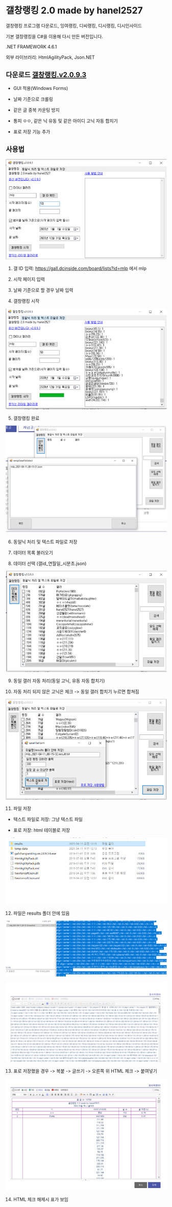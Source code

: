 # 갤창랭킹 2.0 made by hanel2527

갤창랭킹 프로그램 다운로드, 잉여랭킹, 디씨랭킹, 디시랭킹, 디시인사이드

기본 갤창랭킹을 C#을 이용해 다시 만든 버전입니다.

.NET FRAMEWORK 4.6.1

외부 라이브러리: HtmlAgilityPack, Json.NET


## 다운로드 [갤창랭킹.v2.0.9.3](https://github.com/hanel2527/dcinisde-crawler.ver.2/releases)

- GUI 적용(Windows Forms)

- 날짜 기준으로 크롤링

- 같은 글 중복 카운팅 방지

- 통피 ㅇㅇ, 같은 닉 유동 및 같은 아이디 고닉 자동 합치기

- 표로 저장 기능 추가

## 사용법

![use01.png](./img/use01.png)

1. 갤 ID 입력: https://gall.dcinside.com/board/lists?id=mlp 에서 mlp

2. 시작 페이지 입력

3. 날짜 기준으로 할 경우 날짜 입력

4. 갤창랭킹 시작

![use02.png](./img/use02.png)

5. 갤창랭킹 완료

![use03.png](./img/use03.png)

6. 동일닉 처리 및 텍스트 파일로 저장

7. 데이터 목록 불러오기

8. 데이터 선택 (갤id_연월일_시분초.json)

![use04.png](./img/use04.png)

9. 동일 갤러 자동 처리(동일 고닉, 유동 자동 합치기)

10. 자동 처리 되지 않은 고닉은 체크 -> 동일 갤러 합치기 누르면 합쳐짐

![use06.png](./img/use06.png)

11. 파일 저장

* 텍스트 파일로 저장: 그냥 텍스트 파일

* 표로 저장: html 테이블로 저장

![use07.png](./img/use07.png)

12. 파일은 results 폴더 안에 있음

![use08.png](./img/use08.png)

![use09.png](./img/use09.png)

13. 표로 저장했을 경우 -> 복붙 -> 글쓰기 -> 오른쪽 위 HTML 체크 -> 붙여넣기

![use10.png](./img/use10.png)

14. HTML 체크 해제시 표가 보임